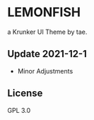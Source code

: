 # LEMONFISH
a Krunker UI Theme by tae.

## Update 2021-12-1

- Minor Adjustments

## License

GPL 3.0
